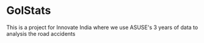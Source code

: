 # GolStats
This is a project for Innovate India where we use ASUSE's 3 years of data to analysis the road accidents 

